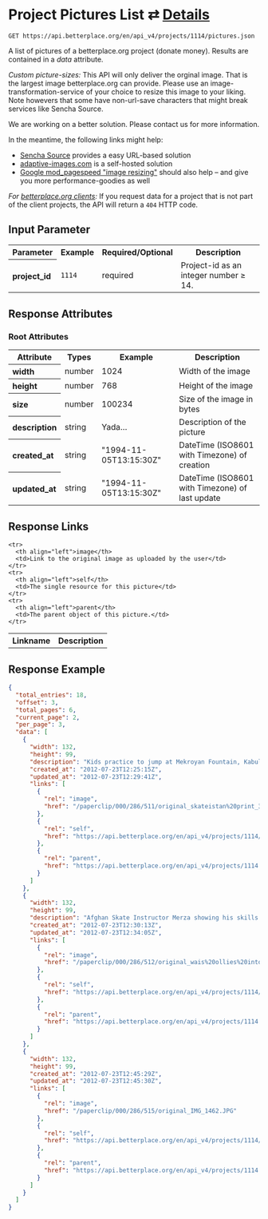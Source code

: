 
# Project Pictures List ⇄ [Details](project_picture_details.md)

```nginx
GET https://api.betterplace.org/en/api_v4/projects/1114/pictures.json
```

A list of pictures of a betterplace.org project (donate money).
Results are contained in a *data* attribute.

*Custom picture-sizes:* This API will only deliver the orginal image.
That is the largest image betterplace.org can provide.
Please use an image-transformation-service of your choice to resize this
image to your liking. Note howevers that some have non-url-save characters
that might break services like Sencha Source.

We are working on a better solution. Please contact us for more information.

In the meantime, the following links might help:

* [Sencha Source](http://docs.sencha.io/current/index.html#!/guide/src) provides a easy URL-based solution
* [adaptive-images.com](http://adaptive-images.com/) is a self-hosted solution
* [Google mod_pagespeed "image resizing"](https://developers.google.com/speed/docs/mod_pagespeed/filter-image-optimize)
  should also help – and give you more performance-goodies as well

*For [betterplace.org clients](../README.md#client-api):*
If you request data for a project that is not part of the client
projects, the API will return a `404` HTTP code.


## Input Parameter

<table>
  <tr>
    <th>Parameter</th>
    <th>Example</th>
    <th>Required/Optional</th>
    <th>Description</th>
  </tr>
  <tr>
    <th align="left">project_id</th>
    <td><code>1114</code></td>
    <td>required</td>
    <td>Project-id as an integer number ≥ 14.</td>
  </tr>
</table>

## Response Attributes

### Root Attributes

  <table>
    <tr>
      <th>Attribute</th>
      <th>Types</th>
      <th>Example</th>
      <th>Description</th>
    </tr>
    <tr>
      <th align="left">width</th>
      <td>number</td>
      <td>1024</td>
      <td>Width of the image</td>
    </tr>
    <tr>
      <th align="left">height</th>
      <td>number</td>
      <td>768</td>
      <td>Height of the image</td>
    </tr>
    <tr>
      <th align="left">size</th>
      <td>number</td>
      <td>100234</td>
      <td>Size of the image in bytes</td>
    </tr>
    <tr>
      <th align="left">description</th>
      <td>string</td>
      <td>Yada…</td>
      <td>Description of the picture</td>
    </tr>
    <tr>
      <th align="left">created_at</th>
      <td>string</td>
      <td>"1994-11-05T13:15:30Z"</td>
      <td>DateTime (ISO8601 with Timezone) of creation</td>
    </tr>
    <tr>
      <th align="left">updated_at</th>
      <td>string</td>
      <td>"1994-11-05T13:15:30Z"</td>
      <td>DateTime (ISO8601 with Timezone) of last update</td>
    </tr>
  </table>
</table>

## Response Links

<table>
  <tr>
    <th>Linkname</th>
    <th>Description</th>
  </tr>

    <tr>
      <th align="left">image</th>
      <td>Link to the original image as uploaded by the user</td>
    </tr>
    <tr>
      <th align="left">self</th>
      <td>The single resource for this picture</td>
    </tr>
    <tr>
      <th align="left">parent</th>
      <td>The parent object of this picture.</td>
    </tr>
</table>

## Response Example

```json
{
  "total_entries": 18,
  "offset": 3,
  "total_pages": 6,
  "current_page": 2,
  "per_page": 3,
  "data": [
    {
      "width": 132,
      "height": 99,
      "description": "Kids practice to jump at Mekroyan Fountain, Kabul",
      "created_at": "2012-07-23T12:25:15Z",
      "updated_at": "2012-07-23T12:29:41Z",
      "links": [
        {
          "rel": "image",
          "href": "/paperclip/000/286/511/original_skateistan%20print_37.jpg"
        },
        {
          "rel": "self",
          "href": "https://api.betterplace.org/en/api_v4/projects/1114/pictures/286511.json"
        },
        {
          "rel": "parent",
          "href": "https://api.betterplace.org/en/api_v4/projects/1114.json"
        }
      ]
    },
    {
      "width": 132,
      "height": 99,
      "description": "Afghan Skate Instructor Merza showing his skills at an old Soviet swimming pool on Bibi Maru Hill, Kabul",
      "created_at": "2012-07-23T12:30:13Z",
      "updated_at": "2012-07-23T12:34:05Z",
      "links": [
        {
          "rel": "image",
          "href": "/paperclip/000/286/512/original_wais%20ollies%20into%20the%20empty%20pool.jpg"
        },
        {
          "rel": "self",
          "href": "https://api.betterplace.org/en/api_v4/projects/1114/pictures/286512.json"
        },
        {
          "rel": "parent",
          "href": "https://api.betterplace.org/en/api_v4/projects/1114.json"
        }
      ]
    },
    {
      "width": 132,
      "height": 99,
      "created_at": "2012-07-23T12:45:29Z",
      "updated_at": "2012-07-23T12:45:30Z",
      "links": [
        {
          "rel": "image",
          "href": "/paperclip/000/286/515/original_IMG_1462.JPG"
        },
        {
          "rel": "self",
          "href": "https://api.betterplace.org/en/api_v4/projects/1114/pictures/286515.json"
        },
        {
          "rel": "parent",
          "href": "https://api.betterplace.org/en/api_v4/projects/1114.json"
        }
      ]
    }
  ]
}
```

